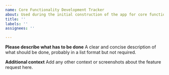 ```yaml
---
name: Core Functionality Development Tracker
about: Used during the initial construction of the app for core functionality items
title: ''
labels: ''
assignees: ''

---
```


**Please describe what has to be done**
A clear and concise description of what should be done, probably in a list format but not required. 

**Additional context**
Add any other context or screenshots about the feature request here.
